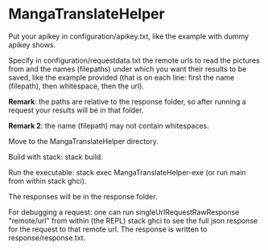 # MangaTranslateHelper
Put your apikey in configuration/apikey.txt, like the example with dummy apikey shows.

Specify in configuration/requestdata.txt the remote urls to read the pictures from and the
names (filepaths) under which you want their results to be saved, like the example provided
(that is on each line: first the name (filepath), then whitespace, then the url).

**Remark**: the paths are relative to the response folder, so after
running a request your results will be in that folder.

**Remark 2**: the name (filepath) may not contain whitespaces.


Move to the MangaTranslateHelper directory.

Build with stack: stack build.

Run the executable: stack exec MangaTranslateHelper-exe (or run main from within stack ghci).

The responses will be in the response folder.


For debugging a request: one can run singleUrlRequestRawResponse "remote/url" from within (the REPL) stack ghci
to see the full json response for the request to that remote url. The response is written to response/response.txt.